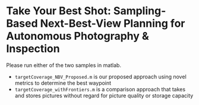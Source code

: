 # Take Your Best Shot: Sampling-Based Next-Best-View Planning for Autonomous Photography & Inspection

Please run either of the two samples in matlab.
- `targetCoverage_NBV_Proposed.m` is our proposed approach using novel metrics to determine the best waypoint
- `targetCoverage_withFrontiers.m` is a comparison approach that takes and stores pictures without regard for picture quality or storage capacity
